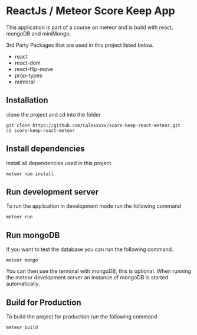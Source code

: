 # ReactJs / Meteor Score Keep App

This application is part of a course on meteor and is build with react, mongoDB and miniMongo.

3rd Party Packages that are used in this project listed below.

* react
* react-dom
* react-flip-move
* prop-types
* numeral

## Installation

clone the project and cd into the folder
```
git clone https://github.com/Calexxxxx/score-keep-react-meteor.git
cd score-keep-react-meteor
```

## Install dependencies

Install all dependencies used in this project.
```
meteor npm install
```

## Run development server

To run the application in development mode run the following command
```
meteor run
```

## Run mongoDB

If you want to test the database you can run the following command.
```
meteor mongo
```

You can then use the terminal with mongoDB, this is optional.
When running the meteor development server an instance of mongoDB is started automatically.

## Build for Production

To build the project for production run the following command
```
meteor build
```
